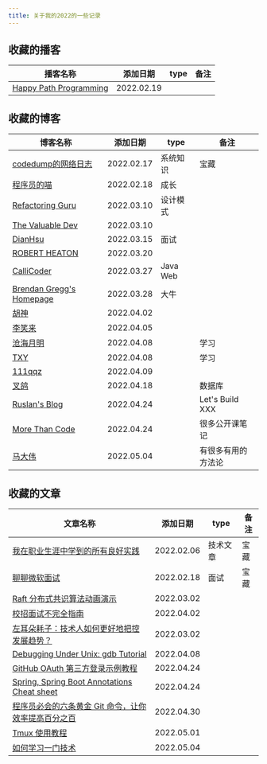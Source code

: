 ```yaml
---
title: 关于我的2022的一些记录
---
```


## 收藏的播客
| 播客名称 | 添加日期 | type | 备注 |
| ------- | ------- | ---- | ---- |
| [Happy Path Programming](https://anchor.fm/happypathprogramming) | 2022.02.19 |  |  |


## 收藏的博客
| 博客名称 | 添加日期 | type | 备注 |
| ------- | ------- | ---- | ---- |
| [codedump的网络日志](https://www.codedump.info/) | 2022.02.17 | 系统知识 | 宝藏 |
| [程序员的喵](https://catcoding.me) | 2022.02.18 | 成长 |  |
| [Refactoring Guru](https://refactoring.guru/) | 2022.03.10 | 设计模式 |  |
| [The Valuable Dev](https://thevaluable.dev/) | 2022.03.10 |  |  |
| [DianHsu](https://dianhsu.top/index.html) | 2022.03.15 | 面试 |  |
| [ROBERT HEATON](https://robertheaton.com/) | 2022.03.20 |  |  |
| [CalliCoder](https://www.callicoder.com/) | 2022.03.27 | Java Web |  |
| [Brendan Gregg's Homepage](https://www.brendangregg.com/index.html) | 2022.03.28 |大牛 |  |
| [胡神](https://conanhujinming.github.io/) | 2022.04.02 |  |  |
| [李笑来](https://lixiaolai.com/) | 2022.04.05 |  |  |
| [沧海月明](https://www.inlighting.org/) | 2022.04.08 |  | 学习 |
| [TXY](https://tanxinyu.work/)  | 2022.04.08 |  | 学习 |
| [111qqz](https://111qqz.com/) | 2022.04.09 |  |  |
| [叉鸽](https://mrcroxx.github.io/) | 2022.04.18 |  | 数据库 |
| [Ruslan's Blog](https://ruslanspivak.com/) | 2022.04.24 |  | Let's Build XXX |
| [More Than Code](heavensheep) | 2022.04.24 |  | 很多公开课笔记 |
| [马大伟](https://www.bmpi.dev/) | 2022.05.04 |  | 有很多有用的方法论 |

## 收藏的文章
| 文章名称 | 添加日期 | type | 备注 |
| ------- | ------- | ---- | ---- |
| [我在职业生涯中学到的所有良好实践](https://rchaves.app/good-practices/) | 2022.02.06 | 技术文章 | 宝藏 |
| [聊聊微软面试](https://mp.weixin.qq.com/s/-NESGyGBbF3WakPFieAT0w) | 2022.02.18 | 面试 | 宝藏 |
| [Raft 分布式共识算法动画演示](http://www.kailing.pub/raft/index.html) | 2022.03.02 |  |  |
| [校招面试不完全指南](https://www.zackwu.com/posts/2020-10-05-an-incomplete-guide-to-campus-recruitment-interviews/) | 2022.04.02 |  |  |
| [左耳朵耗子：技术人如何更好地把控发展趋势？](https://mp.weixin.qq.com/s/Cedl9lIk2mAd9b_NUCnj_g) | 2022.03.02 |  |  |
| [Debugging Under Unix: gdb Tutorial](https://www.cs.cmu.edu/~gilpin/tutorial/) | 2022.04.08 |  |  |
| [GitHub OAuth 第三方登录示例教程](https://www.ruanyifeng.com/blog/2019/04/github-oauth.html)  | 2022.04.24 |  |  |
| [Spring, Spring Boot Annotations Cheat sheet](https://medium.com/@sureshkumar_95502/spring-spring-boot-annotations-cheat-sheet-de546e0b03d4)  | 2022.04.24 |  |  |
| [程序员必会的六条黄金 Git 命令，让你效率提高百分之百](https://vikingz.me/pro-git/) | 2022.04.30 |  |  |
| [Tmux 使用教程](https://www.ruanyifeng.com/blog/2019/10/tmux.html) | 2022.05.01 |  |  |
| [如何学习一门技术](https://www.bmpi.dev/dev/how-to-learn-tech/) | 2022.05.04 |  |  |

